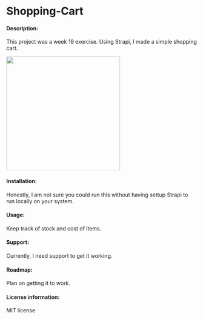 # Shopping-Cart
#### Description:
This project was a week 19 exercise. Using Strapi, I made a simple shopping cart.


<img src= "Eye.png" width='300'/>
 
#### Installation:
 
Honestly, I am not sure you could run this without having settup Strapi to run locally on your system.
 
#### Usage:
 
Keep track of stock and cost of items.
 
#### Support: 
 
Currently, I need support to get it working.
 
#### Roadmap: 
Plan on getting it to work.
 
#### License information:
 
MIT license
